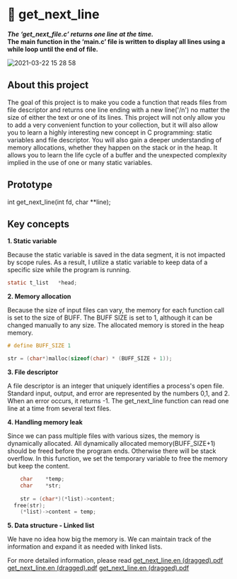 <h1>
  📝 get_next_line
  </h1>

<p><b><i> The ‘get_next_file.c’ returns one line at the time. </i>
  <br>The main function in the ‘main.c’ file is written to display all lines using a while loop until the end of file.<br></b></p>
  
  
![2021-03-22 15 28 58](https://user-images.githubusercontent.com/52679439/112067266-02165180-8b25-11eb-8132-bc43fde80718.gif)




## About this project
The goal of this project is to make you code a function that reads files from file descriptor and returns one line ending with a new line('/n') no matter the size of either the text or one of its lines. This project will not only allow you to add a very convenient function to your collection, but it will also allow you to learn a highly interesting new concept in C programming: static variables and file descriptor. You will also gain a deeper understanding of memory allocations, whether they happen on the stack or in the heap. It allows you to learn the life cycle of a buffer and the unexpected complexity implied in the use of one or many static variables.

## Prototype 
int	get_next_line(int fd, char **line);

## Key concepts 

**1. Static variable**

Because the static variable is saved in the data segment, it is not impacted by scope rules. As a result, I utilize a static variable to keep data of a specific size while the program is running. 

```C
static t_list	*head;
```

**2. Memory allocation**

Because the size of input files can vary, the memory for each function call is set to the size of BUFF. The BUFF SIZE is set to 1, although it can be changed manually to any size. The allocated memory is stored in the heap memory. 

```C
# define BUFF_SIZE 1

str = (char*)malloc(sizeof(char) * (BUFF_SIZE + 1));
```

**3. File descriptor**

A file descriptor is an integer that uniquely identifies a process's open file. Standard input, output, and error are represented by the numbers 0,1, and 2. When an error occurs, it returns -1. The get_next_line function can read one line at a time from several text files.


**4. Handling memory leak**

Since we can pass multiple files with various sizes, the memory is dynamically allocated. All dynamically allocated memory(BUFF_SIZE+1) should be freed before the program ends. Otherwise there will be stack overflow. In this function, we set the temporary variable to free the memory but keep the content. 

```C
	char	*temp;
	char	*str;
  
	str = (char*)(*list)->content;
  free(str);
	(*list)->content = temp;
```

**5. Data structure - Linked list**

We have no idea how big the memory is. We can maintain track of the information and expand it as needed with linked lists.


For more detailed information, please read 
[get_next_line.en (dragged).pdf](https://github.com/yeonuklee/get_next_line/files/6067156/get_next_line.en.dragged.pdf)
[get_next_line.en (dragged).pdf](https://github.com/yeonuklee/get_next_line/files/6067157/get_next_line.en.dragged.pdf)
[get_next_line.en (dragged).pdf](https://github.com/yeonuklee/get_next_line/files/6067158/get_next_line.en.dragged.pdf)

